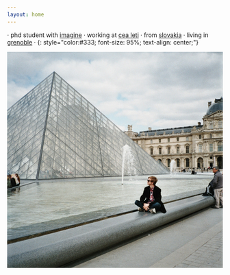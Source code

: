 ```yaml
---
layout: home
---
```


&middot;
phd student with [imagine](https://team.inria.fr/imagine/)
&middot;
working at [cea leti](http://www-leti.cea.fr/en)
&middot;
from [slovakia](https://www.youtube.com/watch?v=C6doVaI8N9c)
&middot;
living in [grenoble](http://2pattes.tiborstanko.sk/)
&middot;
{: style="color:#333; font-size: 95%; text-align: center;"}

![me](./img/me.jpg)